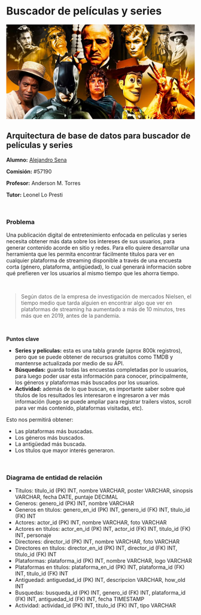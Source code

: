 # Buscador de películas y series
![](https://github.com/mexiar/buscador_peliculas/blob/main/movies.jpg)

## Arquitectura de base de datos para buscador de películas y series

**Alumno:** [Alejandro Sena](https://www.linkedin.com/in/asena/)

**Comisión:** #57190

**Profesor:** Anderson M. Torres

**Tutor:** Leonel Lo Presti

<br/>

### Problema

Una publicación digital de entretenimiento enfocada en películas y series necesita obtener más data sobre los intereses de sus usuarios, para generar contenido acorde en sitio y redes. Para ello quiere desarrollar una herramienta que les permita encontrar fácilmente títulos para ver en cualquier plataforma de streaming disponible a través de una encuesta corta (género, plataforma, antigüedad), lo cual generará información sobre qué prefieren ver los usuarios al mismo tiempo que les ahorra tiempo.

<br/>

> Según datos de la empresa de investigación de mercados Nielsen, el tiempo medio que tarda alguien en encontrar algo que ver en plataformas de streaming ha aumentado a más de 10 minutos, tres más que en 2019, antes de la pandemia.

<br/>

**Puntos clave**

- **Series y películas:** esta es una tabla grande (aprox 800k registros), pero que se puede obtener de recursos gratuitos como TMDB y mantenrse actualizada por medio de su API. 
- **Búsquedas:** guarda todas las encuestas completadas por lo usuarios, para luego poder usar esta información para conocer, principalmente, los géneros y plataformas más buscados por los usuarios.
- **Actividad:** además de lo que buscan, es importante saber sobre qué títulos de los resultados les interesaron e ingresaron a ver más información (luego se puede ampliar para registrar trailers vistos, scroll para ver más contenido, plataformas visitadas, etc).

Esto nos permitirá obtener:
- Las plataformas más buscadas.
- Los géneros más buscados.
- La antigüedad más buscada.
- Los títulos que mayor interés generaron.

<br/>

### Diagrama de entidad de relación

- Titulos: titulo_id (PK) INT, nombre VARCHAR, poster VARCHAR, sinopsis VARCHAR, fecha DATE, puntaje DECIMAL
- Generos: genero_id (PK) INT, nombre VARCHAR
- Generos en títulos: genero_en_id (PK) INT, genero_id (FK) INT, titulo_id (FK) INT
- Actores: actor_id (PK) INT, nombre VARCHAR, foto VARCHAR
- Actores en títulos: actor_en_id (PK) INT, actor_id (FK) INT, titulo_id (FK) INT, personaje
- Directores: director_id (PK) INT, nombre VARCHAR, foto VARCHAR
- Directores en títulos: director_en_id (PK) INT, director_id (FK) INT, titulo_id (FK) INT
- Plataformas: plataforma_id (PK) INT, nombre VARCHAR, logo VARCHAR
- Plataformas en títulos: plataforma_en_id (PK) INT, plataforma_id (FK) INT, titulo_id (FK) INT
- Antiguedad: antiguedad_id (PK) INT, descripcion VARCHAR, how_old INT
- Busquedas: busqueda_id (PK) INT, genero_id (FK) INT, plataforma_id (FK) INT, antiguedad_id (FK) INT, fecha TIMESTAMP
- Actividad: actividad_id (PK) INT, titulo_id (FK) INT, tipo VARCHAR
